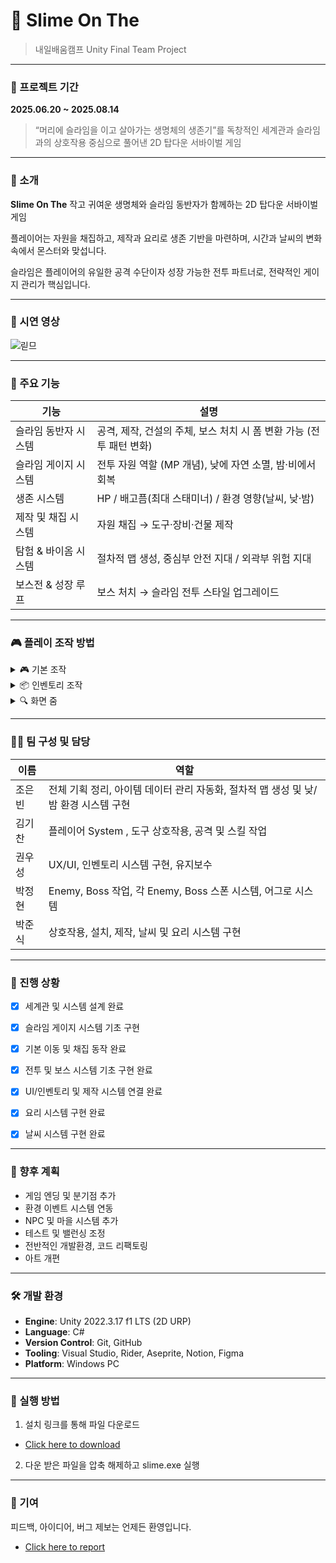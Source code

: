 # 🐢 Slime On The
> 내일배움캠프 Unity Final Team Project

---
### 📆 프로젝트 기간  
**2025.06.20 ~ 2025.08.14**

> “머리에 슬라임을 이고 살아가는 생명체의 생존기”를 독창적인 세계관과
슬라임과의 상호작용 중심으로 풀어낸 2D 탑다운 서바이벌 게임

---

### 📖 소개

**Slime On The**
작고 귀여운 생명체와 슬라임 동반자가 함께하는 2D 탑다운 서바이벌 게임

플레이어는 자원을 채집하고, 제작과 요리로 생존 기반을 마련하며,
시간과 날씨의 변화 속에서 몬스터와 맞섭니다.

슬라임은 플레이어의 유일한 공격 수단이자 성장 가능한 전투 파트너로, 
전략적인 게이지 관리가 핵심입니다.



---
### 🎥 시연 영상
![릳므](https://github.com/user-attachments/assets/46138f95-4cb1-47b2-8e2c-6a6b1aaebc08)


---
### 🧩 주요 기능

| 기능 | 설명 |
|------|------|
| 슬라임 동반자 시스템 | 공격, 제작, 건설의 주체, 보스 처치 시 폼 변환 가능 (전투 패턴 변화) |
| 슬라임 게이지 시스템 | 전투 자원 역할 (MP 개념), 낮에 자연 소멸, 밤·비에서 회복 |
| 생존 시스템 | HP / 배고픔(최대 스태미너) / 환경 영향(날씨, 낮·밤) |
| 제작 및 채집 시스템 | 자원 채집 → 도구·장비·건물 제작 |
| 탐험 & 바이옴 시스템 | 절차적 맵 생성, 중심부 안전 지대 / 외곽부 위험 지대 |
| 보스전 & 성장 루프 | 보스 처치 → 슬라임 전투 스타일 업그레이드 |

---

### 🎮 플레이 조작 방법
<details>
<summary>🎮 기본 조작</summary>

| 키 / 버튼           | 기능                           |
|----------------------|--------------------------------|
| W / A / S / D        | 캐릭터 이동                   |
| Ctrl                 | 대시 (이동 속도 일시 증가)    |
| 좌클릭 (Mouse 0)     | 슬라임 기본 공격              |
| 우클릭 (Mouse 1)     | 슬라임 특수 공격              |
| Space                | 도구별 채집                   |
| F                    | 상호작용                     |
| Q                    | 제작 UI 열기 / 닫기           |
| E                    | 인벤토리 열기 / 닫기          |
| ESC                  | UI 닫기 / 설정창 열기         |

</details>

<details>
<summary>📦 인벤토리 조작</summary>

### A. 좌클릭

| 상황                     | 조작            | 기능                 |
|--------------------------|-----------------|----------------------|
| **아이템을 들고 있지 않을 때** | 일반 클릭       | 아이템 들기          |
|                          | Shift + 좌클릭  | 아이템 절반 스택 들기 |
|                          | Ctrl + 좌클릭   | 아이템 1개 들기      |
| **아이템을 들고 있을 때**   | 일반 클릭       | 아이템 놓기 / 교체   |
|                          | Shift + 좌클릭  | 아이템 절반 병합     |
|                          | Ctrl + 좌클릭   | 아이템 1개 병합      |

### B. 우클릭

| 상황                     | 조작            | 기능                 |
|--------------------------|-----------------|----------------------|
| **아이템을 들고 있지 않을 때** | 우클릭          | 아이템 사용          |
| **아이템을 들고 있을 때**   | 우클릭          | 아이템 사용          |
|                          | Shift + 우클릭  | 들고 있는 아이템 절반 놓기 |
|                          | Ctrl + 우클릭   | 들고 있는 아이템 1개 놓기 |

</details>

<details>
<summary>🔍 화면 줌</summary>

| 키  | 기능     |
|-----|----------|
| +   | 줌 인    |
| -   | 줌 아웃  |

</details>

---

### 🧑‍💻 팀 구성 및 담당
| 이름  | 역할                                  |
| --- | ----------------------------------- |
| 조은빈 | 전체 기획 정리, 아이템 데이터 관리 자동화, 절차적 맵 생성 및 낮/밤 환경 시스템 구현 |
| 김기찬 | 플레이어 System , 도구 상호작용, 공격 및 스킬 작업    |
| 권우성 | UX/UI, 인벤토리 시스템 구현, 유지보수             |
| 박정현 | Enemy, Boss 작업, 각 Enemy, Boss 스폰 시스템, 어그로 시스템    |
| 박준식 | 상호작용, 설치, 제작, 날씨 및 요리 시스템 구현  |


---

### 🚧 진행 상황
- [x] 세계관 및 시스템 설계 완료
- [x] 슬라임 게이지 시스템 기초 구현
- [x] 기본 이동 및 채집 동작 완료
- [x] 전투 및 보스 시스템 기초 구현 완료
- [x] UI/인벤토리 및 제작 시스템 연결 완료
- [x] 요리 시스템 구현 완료
- [x] 날씨 시스템 구현 완료


---

### 📌 향후 계획
- 게임 엔딩 및 분기점 추가
- 환경 이벤트 시스템 연동
- NPC 및 마을 시스템 추가
- 테스트 및 밸런싱 조정
- 전반적인 개발환경, 코드 리팩토링
- 아트 개편

---

### 🛠 개발 환경

- **Engine**: Unity 2022.3.17 f1 LTS (2D URP)
- **Language**: C#
- **Version Control**: Git, GitHub
- **Tooling**: Visual Studio, Rider, Aseprite, Notion, Figma
- **Platform**: Windows PC

---

### 🧪 실행 방법

1. 설치 링크를 통해 파일 다운로드
- [Click here to download](https://drive.google.com/file/d/15dozXeBaaJv-m4VEeWyNjmqKjHIsfpj_/view)
2. 다운 받은 파일을 압축 해제하고 slime.exe 실행

---

### 🙌 기여
피드백, 아이디어, 버그 제보는 언제든 환영입니다.
- [Click here to report](https://forms.gle/KSj25yxzDM7pGTL86)
